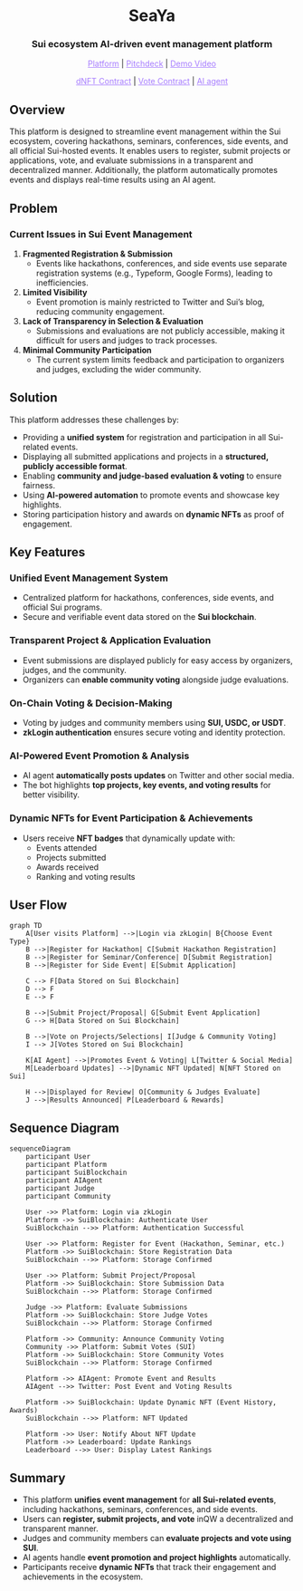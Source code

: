 <h1 align="center">SeaYa</h1>
<h3 align="center">Sui ecosystem AI-driven event management platform</h3>

<p align="center">
  <a href="https://sea-ya-bice.vercel.app/" style="color: #a77dff">Platform</a> | <a href="" style="color: #a77dff">Pitchdeck</a> | <a href="" style="color: #a77dff">Demo Video</a>
</p>

<p align="center">
  <a href="" style="color: #a77dff">dNFT Contract</a> | <a href="" style="color: #a77dff">Vote Contract</a> | <a href="" style="color: #a77dff">AI agent</a>
</p>


## Overview

This platform is designed to streamline event management within the Sui ecosystem, covering hackathons, seminars, conferences, side events, and all official Sui-hosted events. It enables users to register, submit projects or applications, vote, and evaluate submissions in a transparent and decentralized manner. Additionally, the platform automatically promotes events and displays real-time results using an AI agent.

## Problem

### Current Issues in Sui Event Management

1. **Fragmented Registration & Submission**
    - Events like hackathons, conferences, and side events use separate registration systems (e.g., Typeform, Google Forms), leading to inefficiencies.
2. **Limited Visibility**
    - Event promotion is mainly restricted to Twitter and Sui’s blog, reducing community engagement.
3. **Lack of Transparency in Selection & Evaluation**
    - Submissions and evaluations are not publicly accessible, making it difficult for users and judges to track processes.
4. **Minimal Community Participation**
    - The current system limits feedback and participation to organizers and judges, excluding the wider community.

## Solution

This platform addresses these challenges by:

- Providing a **unified system** for registration and participation in all Sui-related events.
- Displaying all submitted applications and projects in a **structured, publicly accessible format**.
- Enabling **community and judge-based evaluation & voting** to ensure fairness.
- Using **AI-powered automation** to promote events and showcase key highlights.
- Storing participation history and awards on **dynamic NFTs** as proof of engagement.

## Key Features

### Unified Event Management System
- Centralized platform for hackathons, conferences, side events, and official Sui programs.
- Secure and verifiable event data stored on the **Sui blockchain**.

### Transparent Project & Application Evaluation
- Event submissions are displayed publicly for easy access by organizers, judges, and the community.
- Organizers can **enable community voting** alongside judge evaluations.

### On-Chain Voting & Decision-Making
- Voting by judges and community members using **SUI, USDC, or USDT**.
- **zkLogin authentication** ensures secure voting and identity protection.

### AI-Powered Event Promotion & Analysis
- AI agent **automatically posts updates** on Twitter and other social media.
- The bot highlights **top projects, key events, and voting results** for better visibility.

### Dynamic NFTs for Event Participation & Achievements
- Users receive **NFT badges** that dynamically update with:
    - Events attended
    - Projects submitted
    - Awards received
    - Ranking and voting results

## User Flow

```mermaid
graph TD
    A[User visits Platform] -->|Login via zkLogin| B{Choose Event Type}
    B -->|Register for Hackathon| C[Submit Hackathon Registration]
    B -->|Register for Seminar/Conference| D[Submit Registration]
    B -->|Register for Side Event| E[Submit Application]

    C --> F[Data Stored on Sui Blockchain]
    D --> F
    E --> F

    B -->|Submit Project/Proposal| G[Submit Event Application]
    G --> H[Data Stored on Sui Blockchain]

    B -->|Vote on Projects/Selections| I[Judge & Community Voting]
    I --> J[Votes Stored on Sui Blockchain]

    K[AI Agent] -->|Promotes Event & Voting| L[Twitter & Social Media]
    M[Leaderboard Updates] -->|Dynamic NFT Updated| N[NFT Stored on Sui]

    H -->|Displayed for Review| O[Community & Judges Evaluate]
    J -->|Results Announced| P[Leaderboard & Rewards]

```

## Sequence Diagram

```mermaid
sequenceDiagram
    participant User
    participant Platform
    participant SuiBlockchain
    participant AIAgent
    participant Judge
    participant Community

    User ->> Platform: Login via zkLogin
    Platform ->> SuiBlockchain: Authenticate User
    SuiBlockchain -->> Platform: Authentication Successful

    User ->> Platform: Register for Event (Hackathon, Seminar, etc.)
    Platform ->> SuiBlockchain: Store Registration Data
    SuiBlockchain -->> Platform: Storage Confirmed

    User ->> Platform: Submit Project/Proposal
    Platform ->> SuiBlockchain: Store Submission Data
    SuiBlockchain -->> Platform: Storage Confirmed

    Judge ->> Platform: Evaluate Submissions
    Platform ->> SuiBlockchain: Store Judge Votes
    SuiBlockchain -->> Platform: Storage Confirmed

    Platform ->> Community: Announce Community Voting
    Community ->> Platform: Submit Votes (SUI)
    Platform ->> SuiBlockchain: Store Community Votes
    SuiBlockchain -->> Platform: Storage Confirmed

    Platform ->> AIAgent: Promote Event and Results
    AIAgent -->> Twitter: Post Event and Voting Results

    Platform ->> SuiBlockchain: Update Dynamic NFT (Event History, Awards)
    SuiBlockchain -->> Platform: NFT Updated

    Platform ->> User: Notify About NFT Update
    Platform ->> Leaderboard: Update Rankings
    Leaderboard -->> User: Display Latest Rankings

```

## Summary

- This platform **unifies event management** for **all Sui-related events**, including hackathons, seminars, conferences, and side events.
- Users can **register, submit projects, and vote** inQW a decentralized and transparent manner.
- Judges and community members can **evaluate projects and vote using SUI**.
- AI agents handle **event promotion and project highlights** automatically.
- Participants receive **dynamic NFTs** that track their engagement and achievements in the ecosystem.
